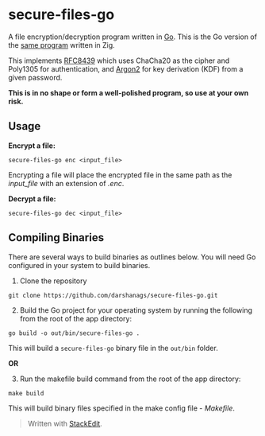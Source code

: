 # secure-files-go

A file encryption/decryption program written in [Go](https://go.dev/). This is the Go version of the [same program](https://github.com/darshanags/secure-files) written in Zig.

This implements [RFC8439](https://datatracker.ietf.org/doc/html/rfc8439) which uses ChaCha20 as the cipher and Poly1305 for authentication, and [Argon2](https://datatracker.ietf.org/doc/html/rfc9106) for key derivation (KDF) from a given password.

**This is in no shape or form a well-polished program, so use at your own risk.**

## Usage
**Encrypt a file:**

    secure-files-go enc <input_file>
    
Encrypting a file will place the encrypted file in the same path as the _input_file_ with an extension of _.enc_.

**Decrypt a file:**

    secure-files-go dec <input_file>
    
## Compiling Binaries
There are several ways to build binaries as outlines below. You will need Go configured in your system to build binaries.

 1. Clone the repository
 ````
git clone https://github.com/darshanags/secure-files-go.git
````
2. Build the Go project for your operating system by running the following from the root of the app directory:
````
go build -o out/bin/secure-files-go .
````
This will build a `secure-files-go` binary file in the `out/bin` folder.

**OR**

3. Run the makefile build command from the root of the app directory:
````
make build
````
This will build binary files specified in the make config file - *Makefile*.

> Written with [StackEdit](https://stackedit.io/).
